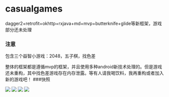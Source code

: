 # casualgames
dagger2+retrofit+okhttp+rxjava+md+mvp+butterknife+glide等新框架，游戏部分还未处理
### 注意

包含三个益智小游戏：2048，五子棋，找色差

整体的框架都是遵循mvp的框架，并且使用多种android新技术处理的。但是游戏还未重构，其中找色差游戏存在内存泄露。等有人请我喝饮料，我再重构或者加入新的游戏吧！
###快照

![](https://github.com/jionkang/casualgames/blob/feature/1.1.1/screen1.jpg)
![](https://github.com/jionkang/casualgames/blob/feature/1.1.1/screen2.jpg)
![](https://github.com/jionkang/casualgames/blob/feature/1.1.1/screen3.jpg)
![](https://github.com/jionkang/casualgames/blob/feature/1.1.1/screen4.jpg)
